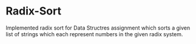 # Radix-Sort

Implemented radix sort for Data Structres assignment which sorts a given list of strings which each represent numbers in the given radix system.

